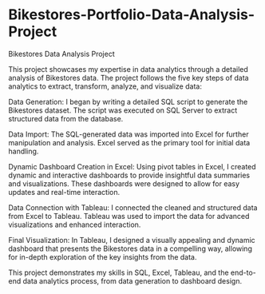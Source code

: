 # Bikestores-Portfolio-Data-Analysis-Project

Bikestores Data Analysis Project

This project showcases my expertise in data analytics through a detailed analysis of Bikestores data. The project follows the five key steps of data analytics to extract, transform, analyze, and visualize data:


Data Generation: I began by writing a detailed SQL script to generate the Bikestores dataset. The script was executed on SQL Server to extract structured data from the database.

Data Import: The SQL-generated data was imported into Excel for further manipulation and analysis. Excel served as the primary tool for initial data handling.

Dynamic Dashboard Creation in Excel: Using pivot tables in Excel, I created dynamic and interactive dashboards to provide insightful data summaries and visualizations. These dashboards were designed to allow for easy updates and real-time interaction.

Data Connection with Tableau: I connected the cleaned and structured data from Excel to Tableau. Tableau was used to import the data for advanced visualizations and enhanced interaction.

Final Visualization: In Tableau, I designed a visually appealing and dynamic dashboard that presents the Bikestores data in a compelling way, allowing for in-depth exploration of the key insights from the data.

This project demonstrates my skills in SQL, Excel, Tableau, and the end-to-end data analytics process, from data generation to dashboard design.

